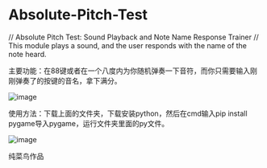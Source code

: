 # Absolute-Pitch-Test

// Absolute Pitch Test: Sound Playback and Note Name Response Trainer // This module plays a sound, and the user responds with the name of the note heard.

主要功能：在88键或者在一个八度内为你随机弹奏一下音符，而你只需要输入刚刚弹奏了的按键的音名，拿下满分。

![image](https://github.com/user-attachments/assets/9f3d1866-fc77-4ddc-ac38-775255aa551e)

使用方法：下载上面的文件夹，下载安装python，然后在cmd输入pip install pygame导入pygame，运行文件夹里面的py文件。

![image](https://github.com/user-attachments/assets/9f04987b-8abf-4181-bb3a-dad88c535e4a)

纯菜鸟作品



